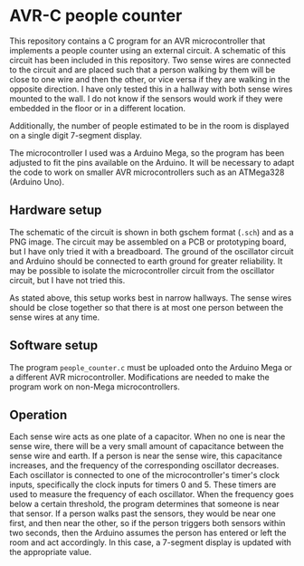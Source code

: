 AVR-C people counter
====================

This repository contains a C program for an AVR microcontroller that 
implements a people counter using an external circuit. A schematic of 
this circuit has been included in this repository. Two sense wires are
connected to the circuit and are placed such that a person walking by
them will be close to one wire and then the other, or vice versa if
they are walking in the opposite direction. I have only tested this in
a hallway with both sense wires mounted to the wall. I do not know if
the sensors would work if they were embedded in the floor or in a
different location.

Additionally, the number of people estimated to be in the room is
displayed on a single digit 7-segment display.

The microcontroller I used was a Arduino Mega, so the program has been
adjusted to fit the pins available on the Arduino. It will be
necessary to adapt the code to work on smaller AVR microcontrollers
such as an ATMega328 (Arduino Uno).

## Hardware setup
The schematic of the circuit is shown in both gschem format (`.sch`)
and as a PNG image. The circuit may be assembled on a PCB or
prototyping board, but I have only tried it with a breadboard. The
ground of the oscillator circuit and Arduino should be connected to 
earth ground for greater reliability. It may be possible to isolate
the microcontroller circuit from the oscillator circuit, but I have
not tried this.

As stated above, this setup works best in narrow hallways. The sense
wires should be close together so that there is at most one person
between the sense wires at any time.

## Software setup
The program `people_counter.c` must be uploaded onto the Arduino Mega
or a different AVR microcontroller. Modifications are needed to make
the program work on non-Mega microcontrollers.

## Operation
Each sense wire acts as one plate of a capacitor. When no one is near
the sense wire, there will be a very small amount of capacitance
between the sense wire and earth. If a person is near the sense wire, 
this capacitance increases, and the frequency of the corresponding
oscillator decreases. Each oscillator is connected to one of the
microcontroller's timer's clock inputs, specifically the clock inputs
for timers 0 and 5. These timers are used to measure the frequency
of each oscillator. When the frequency goes below a certain
threshold, the program determines that someone is near that
sensor. If a person walks past the sensors, they would be near one
first, and then near the other, so if the person triggers both sensors
within two seconds, then the Arduino assumes the person has entered or
left the room and act accordingly. In this case, a 7-segment display
is updated with the appropriate value.

